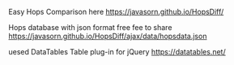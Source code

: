 Easy Hops Comparison here https://javasorn.github.io/HopsDiff/

Hops database with json format free fee to share https://javasorn.github.io/HopsDiff/ajax/data/hopsdata.json

uesed DataTables Table plug-in for jQuery https://datatables.net/
